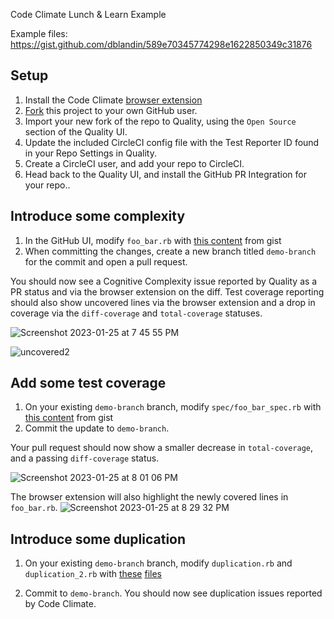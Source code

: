 Code Climate Lunch & Learn Example



Example files: https://gist.github.com/dblandin/589e70345774298e1622850349c31876

## Setup

1. Install the Code Climate [browser extension](https://codeclimate.com/browser-extension)
2. [Fork](https://github.com/davehenton/example-foobar) this project to your own GitHub user. 
3. Import your new fork of the repo to Quality, using the `Open Source` section of the Quality UI.
4. Update the included CircleCI config file with the Test Reporter ID found in your Repo Settings in Quality.
5. Create a CircleCI user, and add your repo to CircleCI. 
6. Head back to the Quality UI, and install the GitHub PR Integration for your repo..



## Introduce some complexity

1. In the GitHub UI, modify `foo_bar.rb` with [this content](https://gist.github.com/dblandin/589e70345774298e1622850349c31876#file-foo_bar-rb) from gist
2. When committing the changes, create a new branch titled `demo-branch` for the commit and open a pull request. 

You should now see a Cognitive Complexity issue reported by Quality as a PR status
and via the browser extension on the diff. Test coverage reporting should also show
uncovered lines via the browser extension and a drop in coverage via the `diff-coverage` and `total-coverage` statuses.

![Screenshot 2023-01-25 at 7 45 55 PM](https://user-images.githubusercontent.com/18341459/214743756-2335f16e-794c-4456-9483-3fc45900e6c6.png)

![uncovered2](https://user-images.githubusercontent.com/18341459/214745680-0439f858-6cfc-4976-879e-3370d64ac1e3.jpg)




## Add some test coverage

1. On your existing `demo-branch` branch, modify `spec/foo_bar_spec.rb` with [this content](https://gist.github.com/dblandin/589e70345774298e1622850349c31876#file-foo_bar_spec-rb) from gist
2. Commit the update to `demo-branch`. 

Your pull request should now show a smaller decrease in `total-coverage`, and a passing `diff-coverage` status.

![Screenshot 2023-01-25 at 8 01 06 PM](https://user-images.githubusercontent.com/18341459/214744436-02029cbe-4e09-484a-867b-7bfded32282b.png)

The browser extension will also highlight the newly covered lines in `foo_bar.rb`. 
![Screenshot 2023-01-25 at 8 29 32 PM](https://user-images.githubusercontent.com/18341459/214745367-1630cd55-37c7-4b4a-888b-64b1bae5e079.png)
 

## Introduce some duplication

1. On your existing `demo-branch` branch, modify `duplication.rb` and `duplication_2.rb` with [these](https://gist.github.com/dblandin/589e70345774298e1622850349c31876#file-duplication-rb) [files](https://gist.github.com/dblandin/589e70345774298e1622850349c31876#file-duplication_2-rb)

2. Commit to `demo-branch`. You should now see duplication issues reported by Code Climate.     


